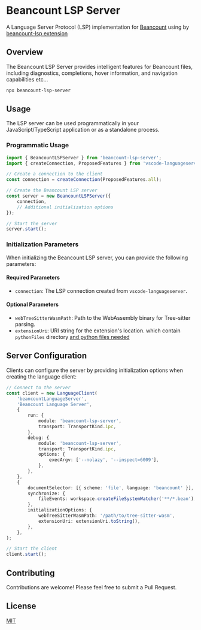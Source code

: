 # Beancount LSP Server

A Language Server Protocol (LSP) implementation for [Beancount](https://beancount.github.io/) using by [beancount-lsp extension](https://marketplace.visualstudio.com/items?itemName=fengkx.beancount-lsp-client)

## Overview

The Beancount LSP Server provides intelligent features for Beancount files, including diagnostics, completions, hover information, and navigation capabilities etc...

```bash
npx beancount-lsp-server
```

## Usage

The LSP server can be used programmatically in your JavaScript/TypeScript application or as a standalone process.

### Programmatic Usage

```typescript
import { BeancountLSPServer } from 'beancount-lsp-server';
import { createConnection, ProposedFeatures } from 'vscode-languageserver/node';

// Create a connection to the client
const connection = createConnection(ProposedFeatures.all);

// Create the Beancount LSP server
const server = new BeancountLSPServer({
	connection,
	// Additional initialization options
});

// Start the server
server.start();
```

### Initialization Parameters

When initializing the Beancount LSP server, you can provide the following parameters:

#### Required Parameters

- `connection`: The LSP connection created from `vscode-languageserver`.

#### Optional Parameters

- `webTreeSitterWasmPath`: Path to the WebAssembly binary for Tree-sitter parsing.
- `extensionUri`: URI string for the extension's location. which contain `pythonFiles` directory [and python files needed](https://github.com/fengkx/beancount-lsp/tree/master/packages/lsp-client/pythonFiles)

## Server Configuration

Clients can configure the server by providing initialization options when creating the language client:

```typescript
// Connect to the server
const client = new LanguageClient(
	'beancountLanguageServer',
	'Beancount Language Server',
	{
		run: {
			module: 'beancount-lsp-server',
			transport: TransportKind.ipc,
		},
		debug: {
			module: 'beancount-lsp-server',
			transport: TransportKind.ipc,
			options: {
				execArgv: ['--nolazy', '--inspect=6009'],
			},
		},
	},
	{
		documentSelector: [{ scheme: 'file', language: 'beancount' }],
		synchronize: {
			fileEvents: workspace.createFileSystemWatcher('**/*.bean'),
		},
		initializationOptions: {
			webTreeSitterWasmPath: '/path/to/tree-sitter-wasm',
			extensionUri: extensionUri.toString(),
		},
	},
);

// Start the client
client.start();
```

## Contributing

Contributions are welcome! Please feel free to submit a Pull Request.

## License

[MIT](LICENSE)
